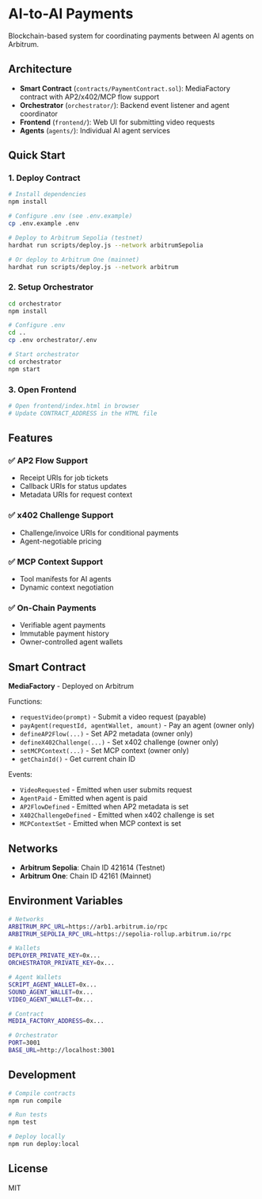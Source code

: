 # AI-to-AI Payments

Blockchain-based system for coordinating payments between AI agents on Arbitrum.

## Architecture

-   **Smart Contract** (`contracts/PaymentContract.sol`): MediaFactory contract with AP2/x402/MCP flow support
-   **Orchestrator** (`orchestrator/`): Backend event listener and agent coordinator
-   **Frontend** (`frontend/`): Web UI for submitting video requests
-   **Agents** (`agents/`): Individual AI agent services

## Quick Start

### 1. Deploy Contract

```bash
# Install dependencies
npm install

# Configure .env (see .env.example)
cp .env.example .env

# Deploy to Arbitrum Sepolia (testnet)
hardhat run scripts/deploy.js --network arbitrumSepolia

# Or deploy to Arbitrum One (mainnet)
hardhat run scripts/deploy.js --network arbitrum
```

### 2. Setup Orchestrator

```bash
cd orchestrator
npm install

# Configure .env
cd ..
cp .env orchestrator/.env

# Start orchestrator
cd orchestrator
npm start
```

### 3. Open Frontend

```bash
# Open frontend/index.html in browser
# Update CONTRACT_ADDRESS in the HTML file
```

## Features

### ✅ AP2 Flow Support

-   Receipt URIs for job tickets
-   Callback URIs for status updates
-   Metadata URIs for request context

### ✅ x402 Challenge Support

-   Challenge/invoice URIs for conditional payments
-   Agent-negotiable pricing

### ✅ MCP Context Support

-   Tool manifests for AI agents
-   Dynamic context negotiation

### ✅ On-Chain Payments

-   Verifiable agent payments
-   Immutable payment history
-   Owner-controlled agent wallets

## Smart Contract

**MediaFactory** - Deployed on Arbitrum

Functions:

-   `requestVideo(prompt)` - Submit a video request (payable)
-   `payAgent(requestId, agentWallet, amount)` - Pay an agent (owner only)
-   `defineAP2Flow(...)` - Set AP2 metadata (owner only)
-   `defineX402Challenge(...)` - Set x402 challenge (owner only)
-   `setMCPContext(...)` - Set MCP context (owner only)
-   `getChainId()` - Get current chain ID

Events:

-   `VideoRequested` - Emitted when user submits request
-   `AgentPaid` - Emitted when agent is paid
-   `AP2FlowDefined` - Emitted when AP2 metadata is set
-   `X402ChallengeDefined` - Emitted when x402 challenge is set
-   `MCPContextSet` - Emitted when MCP context is set

## Networks

-   **Arbitrum Sepolia**: Chain ID 421614 (Testnet)
-   **Arbitrum One**: Chain ID 42161 (Mainnet)

## Environment Variables

```bash
# Networks
ARBITRUM_RPC_URL=https://arb1.arbitrum.io/rpc
ARBITRUM_SEPOLIA_RPC_URL=https://sepolia-rollup.arbitrum.io/rpc

# Wallets
DEPLOYER_PRIVATE_KEY=0x...
ORCHESTRATOR_PRIVATE_KEY=0x...

# Agent Wallets
SCRIPT_AGENT_WALLET=0x...
SOUND_AGENT_WALLET=0x...
VIDEO_AGENT_WALLET=0x...

# Contract
MEDIA_FACTORY_ADDRESS=0x...

# Orchestrator
PORT=3001
BASE_URL=http://localhost:3001
```

## Development

```bash
# Compile contracts
npm run compile

# Run tests
npm test

# Deploy locally
npm run deploy:local
```

## License

MIT
